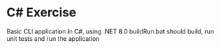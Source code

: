 # C# Exercise

Basic CLI application in C#, using .NET 8.0
buildRun.bat should build, run unit tests and run the application